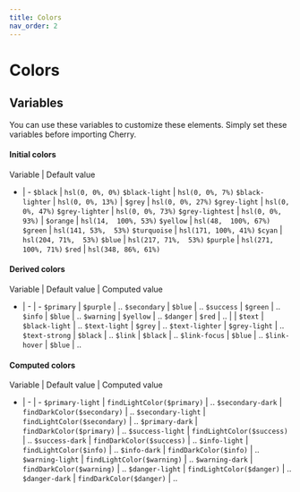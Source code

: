 ```yaml
---
title: Colors
nav_order: 2
---
```


# Colors

## Variables

You can use these variables to customize these elements. Simply set these variables before importing Cherry.

#### Initial colors

Variable | Default value
- | -
`$black`            | `hsl(0, 0%, 0%)`
`$black-light`      | `hsl(0, 0%, 7%)`
`$black-lighter`    | `hsl(0, 0%, 13%)`
 |
`$grey`             | `hsl(0, 0%, 27%)`
`$grey-light`       | `hsl(0, 0%, 47%)`
`$grey-lighter`     | `hsl(0, 0%, 73%)`
`$grey-lightest`    | `hsl(0, 0%, 93%)`
 |
`$orange`           | `hsl(14,  100%, 53%)`
`$yellow`           | `hsl(48,  100%, 67%)`
`$green`            | `hsl(141, 53%,  53%)`
`$turquoise`        | `hsl(171, 100%, 41%)`
`$cyan`             | `hsl(204, 71%,  53%)`
`$blue`             | `hsl(217, 71%,  53%)`
`$purple`           | `hsl(271, 100%, 71%)`
`$red`              | `hsl(348, 86%, 61%)`

#### Derived colors

Variable | Default value | Computed value
- | - | -
`$primary`          | `$purple` | ..
`$secondary`        | `$blue` | ..
`$success`          | `$green` | ..
`$info`             | `$blue` | ..
`$warning`          | `$yellow` | ..
`$danger`           | `$red` | ..
 | |
`$text`             | `$black-light` | ..
`$text-light`       | `$grey` | ..
`$text-lighter`     | `$grey-light` | ..
`$text-strong`      | `$black` | ..
`$link`             | `$black` | ..
`$link-focus`       | `$blue` | ..
`$link-hover`       | `$blue` | ..

#### Computed colors

Variable | Default value | Computed value
- | - | -
`$primary-light`    | `findLightColor($primary)` | ..
`$secondary-dark`   | `findDarkColor($secondary)` | ..
`$secondary-light`  | `findLightColor($secondary)` | ..
`$primary-dark`     | `findDarkColor($primary)` | ..
`$success-light`    | `findLightColor($success)` | ..
`$success-dark`     | `findDarkColor($success)` | ..
`$info-light`       | `findLightColor($info)` | ..
`$info-dark`        | `findDarkColor($info)` | ..
`$warning-light`    | `findLightColor($warning)` | ..
`$warning-dark`     | `findDarkColor($warning)` | ..
`$danger-light`     | `findLightColor($danger)` | ..
`$danger-dark`      | `findDarkColor($danger)` | ..
